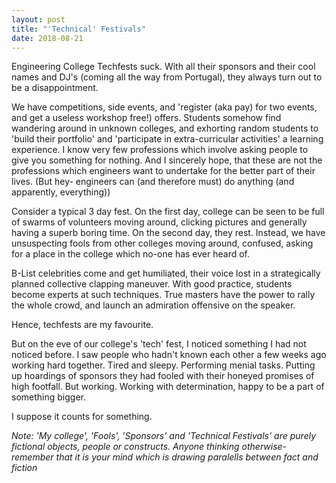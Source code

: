 ```yaml
---
layout: post
title: "'Technical' Festivals"
date: 2018-08-21
---
```


Engineering College Techfests suck. With all their sponsors and their cool names and DJ's
(coming all the way from Portugal), they always turn out to be a disappointment.

We have competitions, side events, and 'register (aka pay) for two events, and get a useless workshop free!)
offers. Students somehow find wandering around in unknown colleges, and exhorting
random students to 'build their portfolio' and 'participate in
extra-curricular activities' a learning experience. I know very few
professions which involve asking people to give you something for nothing. And
I sincerely hope, that these are not the professions which engineers want to
undertake for the better part of their lives. (But hey- engineers can 
(and therefore must) do anything (and apparently, everything))

Consider a typical 3 day fest. On the first day, college can be seen to be full of swarms of
volunteers moving around, clicking pictures and generally having a superb
boring time. On the second day, they rest. Instead, we have unsuspecting fools
from other colleges moving around, confused, asking for a place in the
college which no-one has ever heard of.

B-List celebrities come and get humiliated, their voice lost in a
strategically planned collective clapping maneuver. With good practice,
students become experts at such techniques. True masters have the power to rally the
whole crowd, and launch an admiration offensive on the speaker.

Hence, techfests are my favourite.

But on the eve of our college's 'tech' fest, I noticed something I had not
noticed before. I saw people who hadn't known each other a few weeks ago working hard
together. Tired and sleepy. Performing menial tasks. Putting up hoardings of
sponsors they had fooled with their honeyed promises of high footfall. But working.
Working with determination, happy to be a part of something bigger.

I suppose it counts for something.

*Note: 'My college', 'Fools', 'Sponsors' and 'Technical Festivals' are purely fictional objects, people or constructs. Anyone thinking otherwise- remember that it is your mind which is drawing paralells between fact and fiction*
